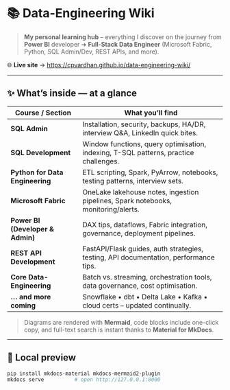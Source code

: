# 📚 Data-Engineering Wiki

> **My personal learning hub** – everything I discover on the journey from  
> **Power BI** developer ➜ **Full-Stack Data Engineer** (Microsoft Fabric, Python, SQL Admin/Dev, REST APIs, and more).

🌐 **Live site** → https://cpvardhan.github.io/data-engineering-wiki/  
 
 

---

## ✨ What’s inside — at a glance

| Course / Section | What you’ll find |
|------------------|------------------|
| **SQL Admin** | Installation, security, backups, HA/DR, interview Q&A, LinkedIn quick bites. |
| **SQL Development** | Window functions, query optimisation, indexing, T-SQL patterns, practice challenges. |
| **Python for Data Engineering** | ETL scripting, Spark, PyArrow, notebooks, testing patterns, interview sets. |
| **Microsoft Fabric** | OneLake lakehouse notes, ingestion pipelines, Spark notebooks, monitoring/alerts. |
| **Power BI (Developer & Admin)** | DAX tips, dataflows, Fabric integration, governance, deployment pipelines. |
| **REST API Development** | FastAPI/Flask guides, auth strategies, testing, API documentation, performance tips. |
| **Core Data-Engineering** | Batch vs. streaming, orchestration tools, data governance, cost optimisation. |
| **… and more coming** | Snowflake • dbt • Delta Lake • Kafka • cloud certs – updated continually. |

> Diagrams are rendered with **Mermaid**, code blocks include one-click copy, and full-text search is instant thanks to **Material for MkDocs**.

---

## 🚀 Local preview

```bash
pip install mkdocs-material mkdocs-mermaid2-plugin
mkdocs serve          # open http://127.0.0.1:8000
